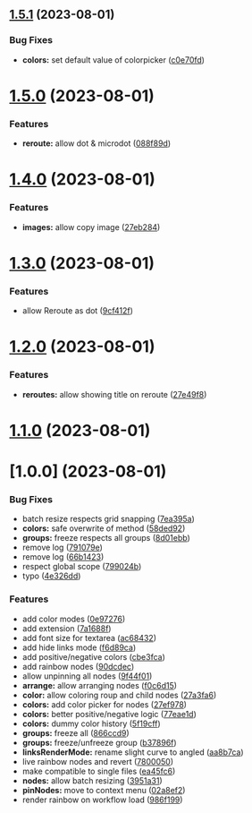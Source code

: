 ## [1.5.1](https://github.com/failfa-st/failfast-comfyui-extensions/compare/v1.5.0...v1.5.1) (2023-08-01)


### Bug Fixes

* **colors:** set default value of colorpicker ([c0e70fd](https://github.com/failfa-st/failfast-comfyui-extensions/commit/c0e70fd1ad8bf7b2e73450a276ab8ebd3277e86a))


# [1.5.0](https://github.com/failfa-st/failfast-comfyui-extensions/compare/v1.4.0...v1.5.0) (2023-08-01)


### Features

* **reroute:** allow dot & microdot ([088f89d](https://github.com/failfa-st/failfast-comfyui-extensions/commit/088f89d41406b081d37e29c5601dc529997c6c33))


# [1.4.0](https://github.com/failfa-st/failfast-comfyui-extensions/compare/v1.3.0...v1.4.0) (2023-08-01)


### Features

* **images:** allow copy image ([27eb284](https://github.com/failfa-st/failfast-comfyui-extensions/commit/27eb284229235e301496326d22cd3c48e16f6f23))


# [1.3.0](https://github.com/failfa-st/failfast-comfyui-extensions/compare/v1.2.0...v1.3.0) (2023-08-01)

### Features

* allow Reroute as dot ([9cf412f](https://github.com/failfa-st/failfast-comfyui-extensions/commit/9cf412f4d7c05eaf4f958b8e0752cb75d764425a))


# [1.2.0](https://github.com/failfa-st/failfast-comfyui-extensions/compare/v1.1.0...v1.2.0) (2023-08-01)

### Features

* **reroutes:** allow showing title on reroute ([27e49f8](https://github.com/failfa-st/failfast-comfyui-extensions/commit/27e49f83d5c37a529638862132a40cd837a41127))

# [1.1.0](https://github.com/failfa-st/failfast-comfyui-extensions/compare/v1.0.0...v1.1.0) (2023-08-01)


#  [1.0.0] (2023-08-01)

### Bug Fixes

* batch resize respects grid snapping ([7ea395a](https://github.com/failfa-st/failfast-comfyui-extensions/commit/7ea395ab5606e3b490f25d1120eed852d8216695))
* **colors:** safe overwrite of method ([58ded92](https://github.com/failfa-st/failfast-comfyui-extensions/commit/58ded928fe8152ed8f64de1e642d9c1c73c6411c))
* **groups:** freeze respects all groups ([8d01ebb](https://github.com/failfa-st/failfast-comfyui-extensions/commit/8d01ebb8e7093af745d4c4f1e740c7ee85c5724e))
* remove log ([791079e](https://github.com/failfa-st/failfast-comfyui-extensions/commit/791079e50295475577c11c6b851deb5b6c913838))
* remove log ([66b1423](https://github.com/failfa-st/failfast-comfyui-extensions/commit/66b1423b7408c84e5ffb8fa0de0eaa77bc64713e))
* respect global scope ([799024b](https://github.com/failfa-st/failfast-comfyui-extensions/commit/799024b68256e3945cfbdf0cd9e2ada52b43daa5))
* typo ([4e326dd](https://github.com/failfa-st/failfast-comfyui-extensions/commit/4e326dd26ab672f5e169f358a0e0a61bceb10f5a))


### Features

* add color modes ([0e97276](https://github.com/failfa-st/failfast-comfyui-extensions/commit/0e97276029b5c0eb0749853a0991a8981df12c80))
* add extension ([7a1688f](https://github.com/failfa-st/failfast-comfyui-extensions/commit/7a1688f0285816ec0cc3edb2de4ac1dbd073f2f5))
* add font size for textarea ([ac68432](https://github.com/failfa-st/failfast-comfyui-extensions/commit/ac68432bbd31cadf2c31b1b690fe96c7bb94fad5))
* add hide links mode ([f6d89ca](https://github.com/failfa-st/failfast-comfyui-extensions/commit/f6d89ca092034c2f9de060771ed43ce4b4dff76c))
* add positive/negative colors ([cbe3fca](https://github.com/failfa-st/failfast-comfyui-extensions/commit/cbe3fca2a37651c07a633cc1804d264ef2cf61a6))
* add rainbow nodes ([90dcdec](https://github.com/failfa-st/failfast-comfyui-extensions/commit/90dcdecd8761f32c6f3c8fb80e91e4e97887fb7a))
* allow unpinning all nodes ([9f44f01](https://github.com/failfa-st/failfast-comfyui-extensions/commit/9f44f0127bb879dd8f24c01c5d3a61b86eac8458))
* **arrange:** allow arranging nodes ([f0c6d15](https://github.com/failfa-st/failfast-comfyui-extensions/commit/f0c6d1513e31134bea3e38efc4c8fc525b48698d))
* **color:** allow coloring roup and child nodes ([27a3fa6](https://github.com/failfa-st/failfast-comfyui-extensions/commit/27a3fa6b9de548246e65716b14cabc652fd311c6))
* **colors:** add color picker for nodes ([27ef978](https://github.com/failfa-st/failfast-comfyui-extensions/commit/27ef9785674b6df7b768eada68503820bd0dc68f))
* **colors:** better positive/negative logic ([77eae1d](https://github.com/failfa-st/failfast-comfyui-extensions/commit/77eae1da48ea8da70fafb978ffdfec9f77d27e0a))
* **colors:** dummy color history ([5f19cff](https://github.com/failfa-st/failfast-comfyui-extensions/commit/5f19cffb6f80702041ba57ef311e2846c221cf89))
* **groups:** freeze all ([866ccd9](https://github.com/failfa-st/failfast-comfyui-extensions/commit/866ccd9390b971f819a2d3d7facb47096e5af2d4))
* **groups:** freeze/unfreeze group ([b37896f](https://github.com/failfa-st/failfast-comfyui-extensions/commit/b37896f30c6d2a89becd8b6c457076f10f530999))
* **linksRenderMode:** rename slight curve to angled ([aa8b7ca](https://github.com/failfa-st/failfast-comfyui-extensions/commit/aa8b7ca4d20d1595c1f5c0e9e02458c59508204b))
* live rainbow nodes and revert ([7800050](https://github.com/failfa-st/failfast-comfyui-extensions/commit/7800050adc7fb1b3965c6b1949a8bac796a69d4f))
* make compatible to single files ([ea45fc6](https://github.com/failfa-st/failfast-comfyui-extensions/commit/ea45fc6554162f727ee51ee22206a3d3b064ddee))
* **nodes:** allow batch resizing ([3951a31](https://github.com/failfa-st/failfast-comfyui-extensions/commit/3951a318d0e4bcbdb45a1647a14fcbe203db33f0))
* **pinNodes:** move to context menu ([02a8ef2](https://github.com/failfa-st/failfast-comfyui-extensions/commit/02a8ef21b2c631b8fc456b6ae98c74b3b6ce8ef3))
* render rainbow on workflow load ([986f199](https://github.com/failfa-st/failfast-comfyui-extensions/commit/986f199c912190d830daa32668f44915ae64505e))



